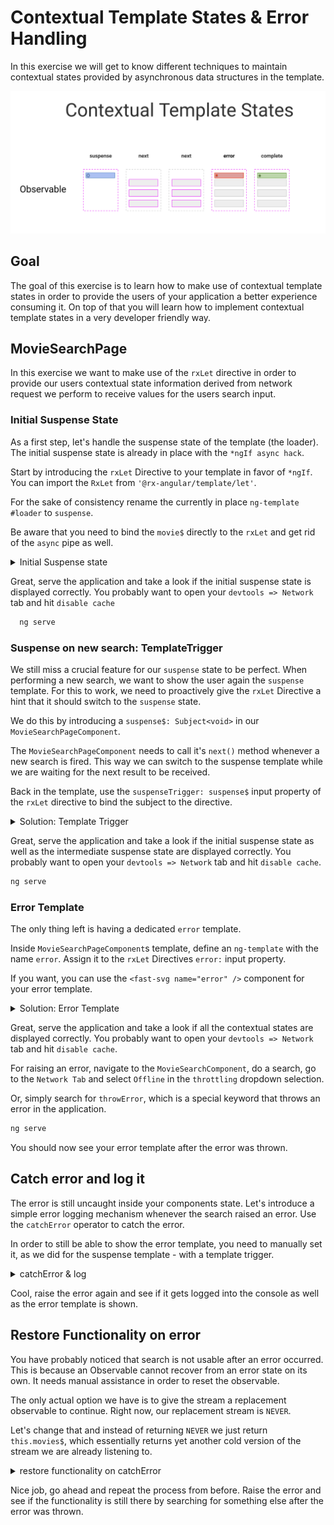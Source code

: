 # Contextual Template States & Error Handling

In this exercise we will get to know different techniques to maintain contextual states provided by asynchronous data
structures in the template.

![img.png](images/contextual-template-states.png)

## Goal

The goal of this exercise is to learn how to make use of contextual template states in order to provide the users of your
application a better experience consuming it. On top of that you will learn how to implement contextual template states
in a very developer friendly way.

## MovieSearchPage

In this exercise we want to make use of the `rxLet` directive in order to provide our users contextual state information
derived from network request we perform to receive values for the users search input.

### Initial Suspense State

As a first step, let's handle the suspense state of the template (the loader).
The initial suspense state is already in place with the `*ngIf async hack`.

Start by introducing the `rxLet` Directive to your template in favor of `*ngIf`.   
You can import the `RxLet` from `'@rx-angular/template/let'`.

For the sake of consistency rename the currently in place `ng-template #loader` to `suspense`.

Be aware that you need to bind the `movie$` directly to the `rxLet` and get rid of the `async` pipe as well.

<details>
  <summary>Initial Suspense state</summary>

```html
<!--movie-search-page.component.html-->

<ng-container *rxLet="movies$; let movies; suspense: suspense">

  <!-- the template-->

</ng-container>

<ng-template #suspense>
  <div class="loader"></div>
</ng-template>


```

</details>

Great, serve the application and take a look if the initial suspense state is displayed correctly.
You probably want to open your `devtools => Network` tab and hit `disable cache`

```bash
  ng serve
```

### Suspense on new search: TemplateTrigger

We still miss a crucial feature for our `suspense` state to be perfect. When performing a new search, we want to show
the user again the `suspense` template.
For this to work, we need to proactively give the `rxLet` Directive a hint that it should switch to the `suspense`
state.

We do this by introducing a `suspense$: Subject<void>` in our `MovieSearchPageComponent`.

The `MovieSearchPageComponent` needs to call it's `next()` method whenever a new search is fired. This way we can switch to
the suspense template while we are waiting for the next result to be received.

Back in the template, use the `suspenseTrigger: suspense$` input property of the `rxLet` directive to bind the subject to
the directive.

<details>
  <summary>Solution: Template Trigger</summary>

```ts

readonly
suspense$ = new Subject<void>();

movies$ = this.activatedRoute.params.pipe(
  switchMap((params) => {
    // call the suspenseTrigger when getting new route params
    this.suspense$.next();
    return this.movieService.searchMovies(params.query);
  })
);

```

```html
<!--movie-search-page.component.html-->

<ng-container *rxLet="movies$; let movies; suspense: suspense; suspenseTrigger: suspense$">

</ng-container>
```

</details>

Great, serve the application and take a look if the initial suspense state as well as the intermediate suspense state are
displayed correctly. You probably want to open your `devtools => Network` tab and hit `disable cache`.

```bash
ng serve
```

### Error Template

The only thing left is having a dedicated `error` template.

Inside `MovieSearchPageComponent`s template, define an `ng-template` with the name `error`.
Assign it to the `rxLet` Directives `error:` input property.

If you want, you can use the `<fast-svg name="error" />` component for your error template.

<details>
  <summary>Solution: Error Template</summary>

```html
<!--movie-search-page.component.html-->

<ng-container *rxLet="movies$; let movies; error: error; suspense: suspense; suspenseTrigger: suspense$">

</ng-container>

<ng-template #error>
  <h2>An error occurred</h2>
  <div>
    <fast-svg name="error"/>
  </div>
</ng-template>
```

</details>

Great, serve the application and take a look if all the contextual states are
displayed correctly. You probably want to open your `devtools => Network` tab and hit `disable cache`.

For raising an error, navigate to the `MovieSearchComponent`, do a search, go to the `Network Tab` and select `Offline` in
the `throttling` dropdown selection.

Or, simply search for `throwError`, which is a special keyword that throws an error in the application.

```bash
ng serve
```

You should now see your error template after the error was thrown.

## Catch error and log it

The error is still uncaught inside your components state. Let's introduce a simple error logging mechanism whenever the
search raised an error. Use the `catchError` operator to catch the error.

In order to still be able to show the error template, you need to manually set it, as we did for the suspense template - with a template trigger.

<details>
  <summary>catchError & log</summary>

```ts

// movie-search-page.component.ts

readonly
error$ = new Subject<void>();

movies$ = this.activatedRoute.params.pipe(
  switchMap((params) => {
    return this.movieService.searchMovies(params['query']);
  }),
  catchError(e => {
    this.error$.next();
    console.error('an error occurred when searching', e);
    return NEVER; // return NEVER, as we don't want to send data to the let directive
  })
);

```

Don't forget to bind the trigger in the template.

```html

<!-- movie-search-page.component.html -->

<ng-container *rxLet="movies$; let movies; suspense: loader; error: error; suspenseTrigger: suspense$; errorTrigger: error$">
</ng-container>


```

</details>

Cool, raise the error again and see if it gets logged into the console as well as the error template is shown.

## Restore Functionality on error

You have probably noticed that search is not usable after an error occurred. This is because an Observable cannot recover from
an error state on its own. It needs manual assistance in order to reset the observable.

The only actual option we have is to give the stream a replacement observable to continue. Right now, our replacement stream is `NEVER`.

Let's change that and instead of returning `NEVER` we just return `this.movies$`, which essentially returns yet another cold version of the 
stream we are already listening to.

<details>
  <summary>restore functionality on catchError</summary>

```ts

// movie-search-page.component.ts

movies$ = this.activatedRoute.params.pipe(
  switchMap((params) => {
    this.supsense$.next();
    return this.movieService.searchMovies(params['query']);
  }),
  catchError(e => {
    this.error$.next();
    console.error('an error occurred when searching', e);
    return this.movies$; // we return the stream again to keep on listening to activatedRoute params and do the search
  })
);

```

</details>

Nice job, go ahead and repeat the process from before. Raise the error and see if the functionality is still there by searching for something else
after the error was thrown.

